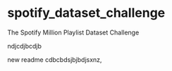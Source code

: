 # spotify_dataset_challenge
The Spotify Million  Playlist Dataset Challenge

ndjcdjbcdjb


new readme
cdbcbdsjbjbdjsxnz,